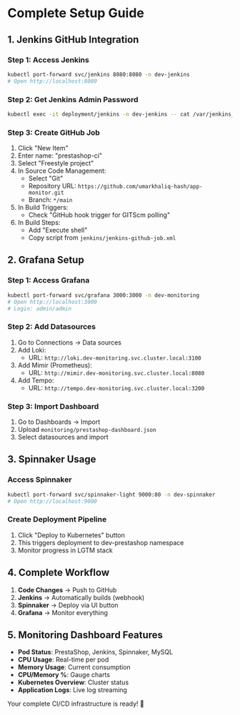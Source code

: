 # Complete Setup Guide

## 1. Jenkins GitHub Integration

### Step 1: Access Jenkins
```bash
kubectl port-forward svc/jenkins 8080:8080 -n dev-jenkins
# Open http://localhost:8080
```

### Step 2: Get Jenkins Admin Password
```bash
kubectl exec -it deployment/jenkins -n dev-jenkins -- cat /var/jenkins_home/secrets/initialAdminPassword
```

### Step 3: Create GitHub Job
1. Click "New Item"
2. Enter name: "prestashop-ci"
3. Select "Freestyle project"
4. In Source Code Management:
   - Select "Git"
   - Repository URL: `https://github.com/umarkhaliq-hash/app-monitor.git`
   - Branch: `*/main`
5. In Build Triggers:
   - Check "GitHub hook trigger for GITScm polling"
6. In Build Steps:
   - Add "Execute shell"
   - Copy script from `jenkins/jenkins-github-job.xml`

## 2. Grafana Setup

### Step 1: Access Grafana
```bash
kubectl port-forward svc/grafana 3000:3000 -n dev-monitoring
# Open http://localhost:3000
# Login: admin/admin
```

### Step 2: Add Datasources
1. Go to Connections → Data sources
2. Add Loki:
   - URL: `http://loki.dev-monitoring.svc.cluster.local:3100`
3. Add Mimir (Prometheus):
   - URL: `http://mimir.dev-monitoring.svc.cluster.local:8080`
4. Add Tempo:
   - URL: `http://tempo.dev-monitoring.svc.cluster.local:3200`

### Step 3: Import Dashboard
1. Go to Dashboards → Import
2. Upload `monitoring/prestashop-dashboard.json`
3. Select datasources and import

## 3. Spinnaker Usage

### Access Spinnaker
```bash
kubectl port-forward svc/spinnaker-light 9000:80 -n dev-spinnaker
# Open http://localhost:9000
```

### Create Deployment Pipeline
1. Click "Deploy to Kubernetes" button
2. This triggers deployment to dev-prestashop namespace
3. Monitor progress in LGTM stack

## 4. Complete Workflow

1. **Code Changes** → Push to GitHub
2. **Jenkins** → Automatically builds (webhook)
3. **Spinnaker** → Deploy via UI button
4. **Grafana** → Monitor everything

## 5. Monitoring Dashboard Features

- **Pod Status**: PrestaShop, Jenkins, Spinnaker, MySQL
- **CPU Usage**: Real-time per pod
- **Memory Usage**: Current consumption
- **CPU/Memory %**: Gauge charts
- **Kubernetes Overview**: Cluster status
- **Application Logs**: Live log streaming

Your complete CI/CD infrastructure is ready! 🚀